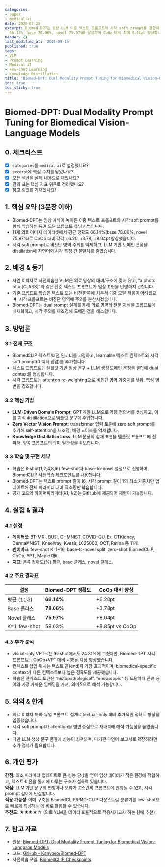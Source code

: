 ```yaml
---
categories:
- paper
- medical-ai
date: 2025-07-25
excerpt: Biomed-DPT는 임상·LLM 이중 텍스트 프롬프트와 시각 soft prompt를 결합해 11개 의료 이미지 데이터에서 평균 정확도
  66.14%, base 78.06%, novel 75.97%를 달성하며 CoOp 대비 최대 8.04pt 향상합니다.
header: {}
last_modified_at: '2025-09-16'
published: true
tags:
- VLM
- Prompt Learning
- Medical AI
- Few-shot Learning
- Knowledge Distillation
title: 'Biomed-DPT: Dual Modality Prompt Tuning for Biomedical Vision-Language Models'
toc: true
toc_sticky: true
---
```

# Biomed-DPT: Dual Modality Prompt Tuning for Biomedical Vision-Language Models

## 0. 체크리스트
- [x] `categories`를 `medical-ai`로 설정했나요?
- [x] `excerpt`에 핵심 수치를 담았나요?
- [x] 모든 섹션을 실제 내용으로 채웠나요?
- [x] 결과 표는 핵심 지표 위주로 정리했나요?
- [x] 참고 링크를 기재했나요?

## 1. 핵심 요약 (3문장 이하)
- Biomed-DPT는 임상 지식이 녹아든 이중 텍스트 프롬프트와 시각 soft prompt를 함께 학습하는 듀얼 모달 프롬프트 튜닝 기법입니다.
- 11개 의료 이미지 데이터셋에서 평균 정확도 66.14%(base 78.06%, novel 75.97%)로 CoOp 대비 각각 +6.20, +3.78, +8.04pt 향상했습니다.
- 시각 soft prompt로 비진단 영역 주의를 억제하고, LLM 기반 도메인 문장을 distillation해 자연어와 시각 특징 간 불일치를 줄였습니다.

## 2. 배경 & 동기
- 자연 이미지로 사전학습한 VLM은 의료 영상의 대비/구조에 맞지 않고, “a photo of a [CLASS]”와 같은 단순 텍스트 프롬프트가 임상 표현을 반영하지 못합니다.
- 기존 프롬프트 학습은 텍스트 또는 비전 한쪽에 치우쳐 이중 모달 적응이 어려웠으며, 시각 프롬프트는 비진단 영역에 주의를 분산시켰습니다.
- Biomed-DPT는 dual prompt 설계를 통해 의료 영역의 전문 지식을 프롬프트에 내재화하고, 시각 주의를 재조정해 도메인 갭을 해소합니다.

## 3. 방법론
### 3.1 전체 구조
- BiomedCLIP 텍스트/비전 인코더를 고정하고, learnable 텍스트 컨텍스트와 시각 soft prompt(0 벡터 삽입)를 추가합니다.
- 텍스트 프롬프트는 템플릿 기반 임상 문구 + LLM 생성 도메인 문장을 결합해 dual context를 형성합니다.
- 시각 프롬프트는 attention re-weighting으로 비진단 영역 가중치를 낮춰, 핵심 병변을 강조합니다.

### 3.2 핵심 기법
- **LLM-Driven Domain Prompt**: GPT 계열 LLM으로 역량 정의서를 생성하고, 이를 지식 distillation으로 템플릿 문구에 주입합니다.
- **Zero Vector Vision Prompt**: transformer 입력 토큰에 zero soft prompt를 추가해 self-attention을 재조정, 배경 노이즈를 억제합니다.
- **Knowledge Distillation Loss**: LLM 문장의 잠재 표현을 템플릿 프롬프트에 전파해, 양쪽 프롬프트의 의미 일관성을 확보합니다.

### 3.3 학습 및 구현 세부
- 학습은 K-shot(1,2,4,8,16) few-shot과 base-to-novel 설정으로 진행하며, BiomedCLIP 사전학습 체크포인트를 사용합니다.
- Biomed-DPT는 텍스트 prompt 길이 16, 시각 prompt 길이 1의 최소 가중치만 업데이트해 전체 파라미터 대비 극소량만 학습합니다.
- 공개 코드와 하이퍼파라미터(λ1, λ2)는 GitHub에 제공되어 재현이 가능합니다.

## 4. 실험 & 결과
### 4.1 설정
- **데이터셋**: BT-MRI, BUSI, CHMNIST, COVID-QU-Ex, CTKidney, DermaMNIST, KneeXray, Kvasir, LC25000, OCT, Retina 등 11개.
- **벤치마크**: few-shot K=1~16, base-to-novel split, zero-shot BiomedCLIP, CoOp, VPT, Maple 대비.
- **지표**: 분류 정확도(%) 평균, base 클래스, novel 클래스.

### 4.2 주요 결과표
| 설정 | Biomed-DPT 정확도 | CoOp 대비 향상 |
| --- | --- | --- |
| 평균 (11개) | **66.14%** | +6.20pt |
| Base 클래스 | **78.06%** | +3.78pt |
| Novel 클래스 | **75.97%** | +8.04pt |
| K=1 few-shot | 59.03% | +8.85pt vs CoOp |

### 4.3 추가 분석
- visual-only VPT-s는 16-shot에서도 24.31%에 그쳤지만, Biomed-DPT 시각 프롬프트는 CoOp+VPT 대비 +35pt 이상 향상했습니다.
- 컨텍스트 삽입 위치는 텍스트 끝(end)이 가장 효과적이며, biomedical-specific context가 다른 컨텍스트보다 높은 정확도를 제공했습니다.
- 학습된 컨텍스트 토큰은 “histopathological”, “endoscopic” 등 모달리티 관련 용어와 가장 가까운 임베딩을 가져, 의미적으로 해석 가능합니다.

## 5. 의의 & 한계
- 의료 이미지 특화 듀얼 프롬프트 설계로 textual-only 대비 추가적인 정확도 향상을 입증했습니다.
- 시각 soft prompt가 attention을 병변 중심으로 재배치해 해석 가능성을 높였습니다.
- 다만 LLM 생성 문구 품질에 성능이 좌우되며, 다기관·다언어 보고서로 확장하려면 추가 정제가 필요합니다.

## 6. 개인 평가
**강점**: 최소 파라미터 업데이트로 큰 성능 향상을 얻어 임상 데이터가 적은 환경에 적합하고, 텍스트·비전을 동시에 다루는 구조가 설득력 있습니다.  
**약점**: LLM 기반 문구의 편향이나 오류가 고스란히 프롬프트에 반영될 수 있고, 시각 prompt 길이에 민감합니다.  
**적용 가능성**: 이미 구축된 BiomedCLIP/PMC-CLIP 다운스트림 분류기를 few-shot으로 빠르게 튜닝하는 데 바로 활용할 수 있습니다.  
**추천도**: ★★★★☆ (의료 VLM을 데이터 효율적으로 적응시키고자 하는 팀에 추천)

## 7. 참고 자료
- 원문: [Biomed-DPT: Dual Modality Prompt Tuning for Biomedical Vision-Language Models](https://arxiv.org/abs/2505.05189)
- 코드: [GitHub - Kanyooo/Biomed-DPT](https://github.com/Kanyooo/Biomed-DPT)
- 사전학습 모델: [BiomedCLIP Checkpoints](https://huggingface.co/microsoft/biomedclip)
